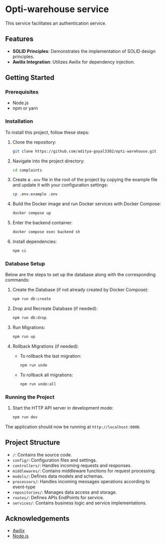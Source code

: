 # Opti-warehouse service

This service facilitates an authentication service. 
## Features

- **SOLID Principles**: Demonstrates the implementation of SOLID design principles.
- **Awilix Integration**: Utilizes Awilix for dependency injection.

## Getting Started

### Prerequisites

- Node.js
- npm or yarn

### Installation

To install this project, follow these steps:

1. Clone the repository:

   ```bash
   git clone https://github.com/aditya-goyal3302/opti-warehouse.git
   ```

2. Navigate into the project directory:

   ```bash
   cd complaints
   ```

3. Create a `.env` file in the root of the project by copying the example file and update it with your configuration settings:

   ```sh
   cp .env.example .env
   ```

4. Build the Docker image and run Docker services with Docker Compose:

   ```sh
   docker compose up
   ```

5. Enter the backend container:

   ```sh
   docker compose exec backend sh
   ```

6. Install dependencies:
   ```sh
   npm ci
   ```

### Database Setup

Below are the steps to set up the database along with the corresponding commands:

1. Create the Database (if not already created by Docker Compose):

   ```bash
   npm run db:create
   ```

2. Drop and Recreate Database (if needed):

   ```bash
   npm run db:drop
   ```

3. Run Migrations:

   ```bash
   npm run up
   ```

4. Rollback Migrations (if needed):

   - To rollback the last migration:
     ```bash
     npm run undo
     ```
   - To rollback all migrations:
     ```bash
     npm run undo:all
     ```

### Running the Project

1. Start the HTTP API server in development mode:
   ```bash
   npm run dev
   ```

The application should now be running at `http://localhost:8000`.

## Project Structure

- `/`: Contains the source code.
- `config/`: Configuration files and settings.
- `controllers/`: Handles incoming requests and responses.
- `middlewares/`: Contains middleware functions for request processing.
- `models/`: Defines data models and schemas.
- `processors/`: Handles incoming messages operations according to event-type
- `repositories/`: Manages data access and storage.
- `routes/`: Defines APIs EndPoints for service.
- `services/`: Contains business logic and service implementations.

## Acknowledgements

- [Awilix](https://github.com/jeffijoe/awilix)
- [Node.js](https://nodejs.org/)
